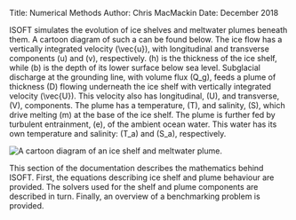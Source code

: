 Title: Numerical Methods
Author: Chris MacMackin
Date: December 2018 

ISOFT simulates the evolution of ice shelves and meltwater plumes
beneath them. A cartoon diagram of such a can be found below. The ice
flow has a vertically integrated velocity \(\vec{u}\), with longitudinal and
transverse components \(u\) and \(v\), respectively. \(h\) is the thickness of the
ice shelf, while \(b\) is the depth of its lower surface below sea
level. Subglacial discharge at the grounding line, with volume flux \(Q_g\), feeds a plume of thickness \(D\) flowing underneath the ice shelf with
vertically integrated velocity \(\vec{U}\). This velocity also has
longitudinal, \(U\), and transverse, \(V\), components. The plume has a
temperature, \(T\), and salinity, \(S\), which drive melting \(m\) at the base of
the ice shelf. The plume is further fed by turbulent entrainment, \(e\),
of the ambient ocean water. This water has its own temperature and
salinity: \(T_a\) and \(S_a\), respectively.

![A cartoon diagram of an ice shelf and meltwater plume.](|media|/iceshelf.svg)

This section of the documentation describes the mathematics behind
ISOFT. First, the equations describing ice shelf and plume behaviour
are provided. The solvers used for the shelf and plume components are
described in turn. Finally, an overview of a benchmarking problem is
provided.
